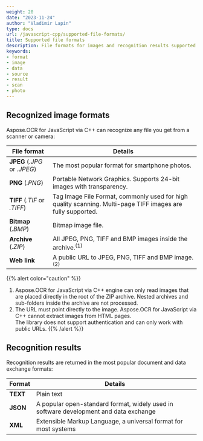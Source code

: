 ```yaml
---
weight: 20
date: "2023-11-24"
author: "Vladimir Lapin"
type: docs
url: /javascript-cpp/supported-file-formats/
title: Supported file formats
description: File formats for images and recognition results supported by Aspose.OCR for JavaScript via C++.
keywords:
- format
- image
- data
- source
- result
- scan
- photo
---
```


## Recognized image formats

Aspose.OCR for JavaScript via C++ can recognize any file you get from a scanner or camera:

File format             | Details
--------------------- | -------
**JPEG** (_.JPG_ or _.JPEG_) | The most popular format for smartphone photos.
**PNG** (_.PNG_)             | Portable Network Graphics. Supports 24-bit images with transparency.
**TIFF** (_.TIF_ or _.TIFF_) | Tag Image File Format, commonly used for high quality scanning. Multi-page TIFF images are fully supported.
**Bitmap** (_.BMP_)          | Bitmap image file.
**Archive** (_.ZIP_)         | All JPEG, PNG, TIFF and BMP images inside the archive.<sup>(1)</sup>
**Web link**                 | A public URL to JPEG, PNG, TIFF and BMP image.<sup>(2)</sup>

{{% alert color="caution" %}}
1. Aspose.OCR for JavaScript via C++ engine can only read images that are placed directly in the root of the ZIP archive. Nested archives and sub-folders inside the archive are not processed.
2. The URL must point directly to the image. Aspose.OCR for JavaScript via C++ cannot extract images from HTML pages.  
   The library does not support authentication and can only work with public URLs.
{{% /alert %}}

## Recognition results

Recognition results are returned in the most popular document and data exchange formats:

Format    | Details
--------- | -------
**TEXT**  | Plain text
**JSON**  | A popular open-standard format, widely used in software development and data exchange
**XML**   | Extensible Markup Language, a universal format for most systems
